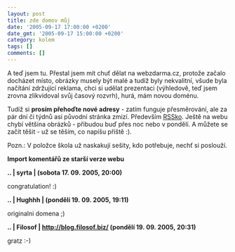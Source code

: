 ```yaml
---
layout: post
title: zde domov můj
date: '2005-09-17 17:00:00 +0200'
date_gmt: '2005-09-17 15:00:00 +0200'
category: kolem
tags: []
comments: []
---
```

<p>A teď jsem tu. Přestal jsem mít chuť dělat na webzdarma.cz, protože začalo docházet
místo, obrázky musely být malé a tudíž byly nekvalitní, všude byla načítání zdržující
reklama, chci si udělat prezentaci (výhledově, teď jsem zrovna zlikvidoval svůj
časový rozvrh), hurá, mám novou doménu.</p>
<p>Tudíž si <strong>prosím přehoďte nové adresy</strong> - zatím funguje přesměrování, ale za pár dní či
týdnů asi původní stránka zmizí. Především <a href="/feed">RSSko</a>. Ještě na webu chybí většina obrázků - přibudou buď přes
noc nebo v pondělí.  A můžete se
začít těšit - už se těším, co napíšu příště :).</p>
<p>Pozn.: V položce škola už naskakují sešity, kdo potřebuje, nechť si poslouží.</p>
<div class="import-komentaru">
<p><strong>Import komentářů ze starší verze webu</strong></p>
<div class="comment">
<p style="font-weight:bold"><span class="compredmet">..</span> | <span class="comname">syrta</span> | (sobota&nbsp;17.&nbsp;09.&nbsp;2005,&nbsp;20:00)</p>
<p>congratulation! :) </p>
</div>
<div class="comment">
<p style="font-weight:bold"><span class="compredmet">..</span> | <span class="comname">Hughhh</span> | (pondělí&nbsp;19.&nbsp;09.&nbsp;2005,&nbsp;19:11)</p>
<p>originalni domena ;) </p>
</div>
<div class="comment">
<p style="font-weight:bold"><span class="compredmet">..</span> | <span class="comname">Filosof</span> |  <a href="http://blog.filosof.biz/">http://blog.filosof.biz/</a> (pondělí&nbsp;19.&nbsp;09.&nbsp;2005,&nbsp;20:31)</p>
<p>gratz :-) </p>
</div>
</div>
